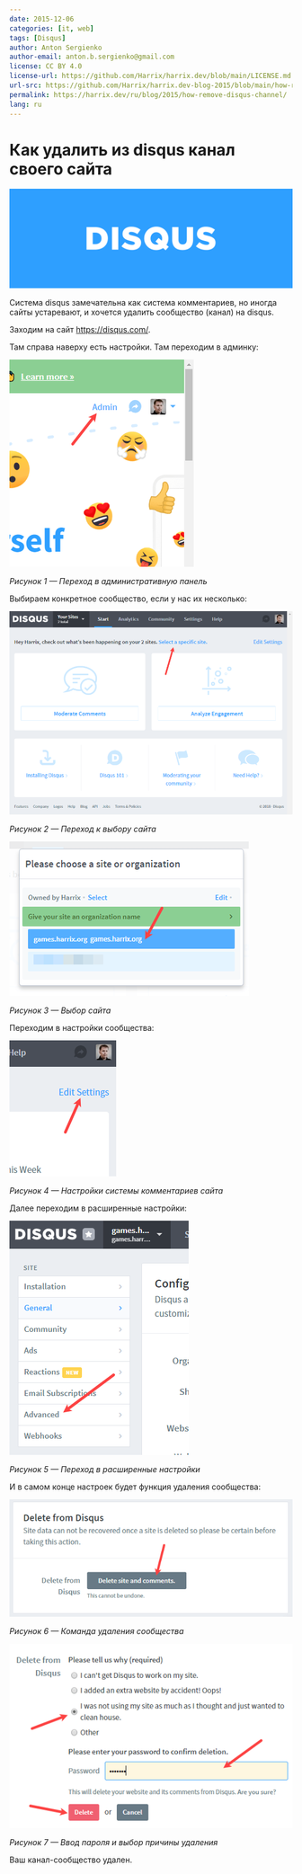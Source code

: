 ```yaml
---
date: 2015-12-06
categories: [it, web]
tags: [Disqus]
author: Anton Sergienko
author-email: anton.b.sergienko@gmail.com
license: CC BY 4.0
license-url: https://github.com/Harrix/harrix.dev/blob/main/LICENSE.md
url-src: https://github.com/Harrix/harrix.dev-blog-2015/blob/main/how-remove-disqus-channel/how-remove-disqus-channel.md
permalink: https://harrix.dev/ru/blog/2015/how-remove-disqus-channel/
lang: ru
---
```


# Как удалить из disqus канал своего сайта

![Featured image](featured-image.svg)

Система disqus замечательна как система комментариев, но иногда сайты устаревают, и хочется удалить сообщество (канал) на disqus.

Заходим на сайт <https://disqus.com/>.

Там справа наверху есть настройки. Там переходим в админку:

![Переход в административную панель](img/disqus_01.png)

_Рисунок 1 — Переход в административную панель_

Выбираем конкретное сообщество, если у нас их несколько:

![Переход к выбору сайта](img/disqus_02.png)

_Рисунок 2 — Переход к выбору сайта_

![Выбор сайта](img/disqus_03.png)

_Рисунок 3 — Выбор сайта_

Переходим в настройки сообщества:

![Настройки системы комментариев сайта](img/disqus_04.png)

_Рисунок 4 — Настройки системы комментариев сайта_

Далее переходим в расширенные настройки:

![Переход в расширенные настройки](img/disqus_05.png)

_Рисунок 5 — Переход в расширенные настройки_

И в самом конце настроек будет функция удаления сообщества:

![Команда удаления сообщества](img/disqus_06.png)

_Рисунок 6 — Команда удаления сообщества_

![Ввод пароля и выбор причины удаления](img/disqus_07.png)

_Рисунок 7 — Ввод пароля и выбор причины удаления_

Ваш канал-сообщество удален.
